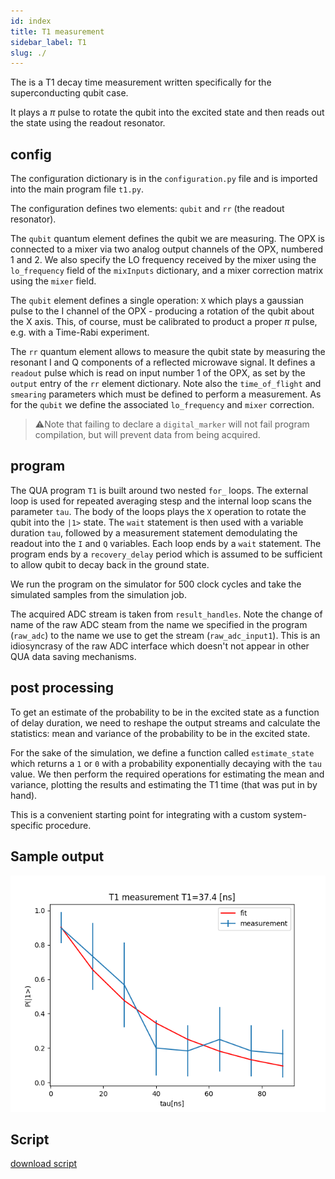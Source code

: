 ```yaml
---
id: index
title: T1 measurement
sidebar_label: T1
slug: ./
---
```


The is a T1 decay time measurement written specifically for the 
superconducting qubit case. 

It plays a $\pi$ pulse to rotate the qubit into the excited state 
and then reads out the state using the readout resonator.
 
## config

The configuration dictionary is in the `configuration.py` file and is imported into the main program file 
`t1.py`. 
 
The configuration defines two elements: `qubit` and `rr` (the readout
resonator). 

The `qubit` quantum element defines the qubit we are measuring. The OPX is connected to 
a mixer via two analog output channels of the OPX, numbered 1 and 2. We also 
specify the LO frequency received by the mixer using the `lo_frequency` field of the `mixInputs`
dictionary, and a mixer correction matrix using the `mixer` field. 

The `qubit` element defines a single operation: `X` which plays a gaussian pulse to the 
I channel of the OPX - producing a rotation of the qubit about the X axis. 
This, of course, must be calibrated to product a proper $\pi$ pulse, e.g. with a 
Time-Rabi experiment.

The `rr` quantum element allows to measure the qubit state by measuring the resonant
I and Q components of a reflected microwave signal.
It defines a `readout` pulse which is read on input number 1 of the OPX, 
as set by the `output` entry of the `rr` element dictionary.
Note also the `time_of_flight` and `smearing` parameters which must 
be defined to perform a measurement. As for the `qubit` we define the associated
`lo_frequency` and `mixer` correction. 

> ⚠️Note that failing to declare a `digital_marker` will not fail program compilation, 
but will prevent data from being acquired. 

## program 

The QUA program `T1` is built around two nested `for_` loops. The external 
loop is used for repeated averaging stesp and the internal loop scans the parameter `tau`.
The body of the loops plays the `X` operation to rotate the qubit into the `|1>` 
state. The `wait` statement is then used with a variable duration `tau`, followed by 
a measurement statement demodulating the readout into the `I` and `Q` variables. 
Each loop ends by a `wait` statement.
The program ends by a `recovery_delay` period which is assumed to be sufficient 
to allow qubit to decay back in the ground state.  


We run the program on the simulator for 500 clock cycles and 
take the simulated samples from the simulation job.

The acquired ADC stream is taken from `result_handles`. 
Note the change of name of the raw ADC steam from the name 
we specified in the program (`raw_adc`) to the name we use to 
get the stream (`raw_adc_input1`). This is an idiosyncrasy of the
raw ADC interface which doesn't not appear in other QUA data saving 
mechanisms.
   
## post processing

To get an estimate of the probability to be in the excited state as a function of delay duration, 
we need to reshape the output streams and calculate the statistics: mean and variance of the 
probability to be in the excited state.

For the sake of the simulation, we define a function called `estimate_state` which returns 
a `1` or `0` with a probability exponentially decaying with the `tau` value. 
We then perform the required operations for estimating the mean and variance, 
plotting the results and estimating the T1 time (that was put in by hand).

This is a convenient starting point for integrating with a custom system-specific procedure.

## Sample output


![T1 sweep](T1.png "T1")


## Script

[download script](t1.py)
 